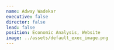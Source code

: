 ```yaml
---
name: Adway Wadekar
executive: false
director: false
lead: false
position: Economic Analysis, Website
image: ../assets/default_exec_image.png
---
```


